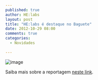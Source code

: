 ```yaml
---
published: true
author: HE:labs
layout: post
title: "HE:labs é destaque no Baguete"
date: 2012-10-29 08:00
comments: true
categories:
  - Novidades
     
---
```


![image](/blog/images/posts/2012-10-29/baguete.jpg)

Saiba mais sobre a reportagem [neste link](http://www.baguete.com.br/noticias/17/10/2012/helabs-compra-empresa-de-londrina).